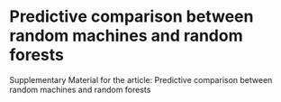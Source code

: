 # Predictive comparison between random machines and random  forests
Supplementary Material for the article: Predictive comparison between random machines and random  forests
